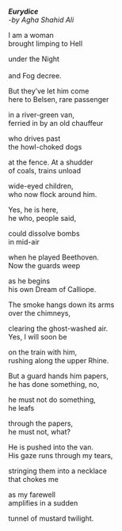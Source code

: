 _**Eurydice**_ <br>
*-by Agha Shahid Ali* <br>

I am a woman <br>
brought limping to Hell <br> 

under the Night<br>  
and Fog decree.<br>

But they’ve let him come <br>
here to Belsen, rare passenger <br>

in a river-green van, <br>
ferried in by an old chauffeur <br>

who drives past <br>
the howl-choked dogs <br>

at the fence. At a shudder <br>
of coals, trains unload <br>

wide-eyed children, <br>
who now flock around him. <br>

Yes, he is here,<br>
he who, people said,<br>

could dissolve bombs<br>
in mid-air<br>

when he played Beethoven.<br>
Now the guards weep<br>

as he begins<br>
his own Dream of Calliope.<br>

The smoke hangs down its arms<br>
over the chimneys,<br>

clearing the ghost-washed air. <br>
Yes, I will soon be<br>

on the train with him,<br>
rushing along the upper Rhine.<br>

But a guard hands him papers,<br>
he has done something, no,<br>

he must not do something,<br>
he leafs<br>

through the papers,<br>
he must not, what?<br>

He is pushed into the van.<br>
His gaze runs through my tears,<br>

stringing them into a necklace<br>
that chokes me<br>

as my farewell<br>
amplifies in a sudden<br>

tunnel of mustard twilight.<br>
